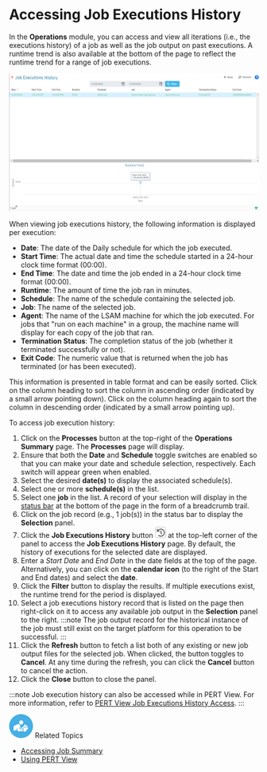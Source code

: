 # Accessing Job Executions History

In the **Operations** module, you can access and view all iterations (i.e., the executions history) of a job as well as the job output on past executions. A runtime trend is also available at the bottom of the page to reflect the runtime trend for a range of job executions.

![Job Executions History in Solution Manager](../Resources/Images/SM/Job-Executions-History.png "Job Executions History in Solution Manager")

When viewing job executions history, the following information is displayed per execution:

- **Date**: The date of the Daily schedule for which the job executed.
- **Start Time**: The actual date and time the schedule started in a 24-hour clock time format (00:00).
- **End Time**: The date and time the job ended in a 24-hour clock time format (00:00).
- **Runtime**: The amount of time the job ran in minutes.
- **Schedule**: The name of the schedule containing the selected job.
- **Job**: The name of the selected job.
- **Agent**: The name of the LSAM machine for which the job executed. For jobs that "run on each machine" in a group, the machine name will display for each copy of the job that ran.
- **Termination Status**: The completion status of the job (whether it terminated successfully or not).
- **Exit Code**: The numeric value that is returned when the job has terminated (or has been executed).

This information is presented in table format and can be easily sorted. Click on the column heading to sort the column in ascending order (indicated by a small arrow pointing down). Click on the column heading again to sort the column in descending order (indicated by a small arrow pointing up).

To access job execution history:

1. Click on the **Processes** button at the top-right of the **Operations Summary** page. The **Processes** page will display.
2. Ensure that both the **Date** and **Schedule** toggle switches are enabled so that you can make your date and schedule selection, respectively. Each switch will appear green when enabled.
3. Select the desired **date(s)** to display the associated schedule(s).
4. Select one or more **schedule(s)** in the list.
5. Select one **job** in the list. A record of your selection will display in the [status bar](SM-UI-Layout.md#Status) at the bottom of the page in the form of a breadcrumb trail.
6. Click on the job record (e.g., 1 job(s)) in the status bar to display the **Selection** panel.
7. Click the **Job Executions History** button ![Job Executions History Button](../Resources/Images/SM/Job-Executions-History-Button.png "Job Executions History Button") at the top-left corner of the panel to access the **Job Executions History** page. By default, the history of executions for the selected date are displayed.
8. Enter a *Start Date* and *End Date* in the date fields at the top of the page. Alternatively, you can click on the **calendar icon** (to the right of the Start and End dates) and select the **date**.
9. Click the **Filter** button to display the results. If multiple executions exist, the runtime trend for the period is displayed.
10. Select a job executions history record that is listed on the page then right-click on it to access any available job output in the **Selection** panel to the right.
    :::note
    The job output record for the historical instance of the job must still exist on the target platform for this operation to be successful.
    :::
11. Click the **Refresh** button to fetch a list both of any existing or new job output files for the selected job. When clicked, the button toggles to **Cancel**. At any time during the refresh, you can click the **Cancel** button to cancel the action.
12. Click the **Close** button to close the panel.

:::note
Job execution history can also be accessed while in PERT View. For more information, refer to [PERT View Job Executions History Access](Using-PERT-View.md#PERT11).
:::

![White "person reading" icon on blue circular background](../Resources/Images/moreinfo-icon(48x48).png "More Info icon") Related Topics

- [Accessing Job Summary](Accessing-Job-Summary.md)
- [Using PERT View](Using-PERT-View.md)
